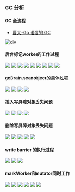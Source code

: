 <link rel="stylesheet" href="../images/ideal-image-slider.css">
<link rel="stylesheet" href="../images/ideal-default-theme.css">
<script src="../images/ideal-image-slider.js"></script>
<script src="../images/ideal-iis-bullet-nav.js"></script>

### GC 分析

#### GC 全流程
* [曹大-Go 语言的 GC](https://time.geekbang.org/column/article/484271)

![dlv](../images/gc-alltime.jpg)

#### 后台标记worker的工作过程

<div class="IdealImageSlider">
    <img src="../images/gc-mark/1649752192-1.jpg" />
    <img src="../images/gc-mark/1649752193-2.jpg" />
    <img src="../images/gc-mark/1649752193-3.jpg" />
    <img src="../images/gc-mark/1649752193-4.jpg" />
    <img src="../images/gc-mark/1649752194-5.jpg" />
    <img src="../images/gc-mark/1649752194-6.jpg" />
    <img src="../images/gc-mark/1649752194-7.jpg" />
    <img src="../images/gc-mark/1649752195-8.jpg" />
    <img src="../images/gc-mark/1649752195-9.jpg" />
</div>

#### gcDrain.scanobject的具体过程

<div class="IdealImageSlider">
    <img src="../images/gc-scanobject/1649753414-1.jpg" />
    <img src="../images/gc-scanobject/1649753414-2.jpg" />
    <img src="../images/gc-scanobject/1649753415-3.jpg" />
    <img src="../images/gc-scanobject/1649753415-4.jpg" />
</div>

#### 插入写屏障对象丢失问题

<div class="IdealImageSlider">
    <img src="../images/insert-barrier/1649748070-1.jpg" />
    <img src="../images/insert-barrier/1649748071-2.jpg" />
    <img src="../images/insert-barrier/1649748071-3.jpg" />
    <img src="../images/insert-barrier/1649748072-4.jpg" />
</div>

#### 删除写屏障对象丢失问题

<div class="IdealImageSlider">
    <img src="../images/delete-barrier/1649748868-1.jpg" />
    <img src="../images/delete-barrier/1649748869-2.jpg" />
    <img src="../images/delete-barrier/1649748869-3.jpg" />
    <img src="../images/delete-barrier/1649748870-4.jpg" />
    <img src="../images/delete-barrier/1649748870-5.jpg" />
</div>

#### write barrier 的执行过程

<div class="IdealImageSlider">
    <img src="../images/write-barrier/1649746680-1.jpg" />
    <img src="../images/write-barrier/1649746681-2.jpg" />
    <img src="../images/write-barrier/1649746681-3.jpg" />
</div>

#### markWorker和mutator同时工作

<div class="IdealImageSlider">
    <img src="../images/gc-mark-mutator/1649754644-1.jpg" />
    <img src="../images/gc-mark-mutator/1649754644-2.jpg" />
    <img src="../images/gc-mark-mutator/1649754644-3.jpg" />
    <img src="../images/gc-mark-mutator/1649754645-4.jpg" />
    <img src="../images/gc-mark-mutator/1649754645-5.jpg" />
    <img src="../images/gc-mark-mutator/1649754646-6.jpg" />
</div>
